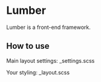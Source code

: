Lumber
=============

Lumber is a front-end framework.


How to use
-------

Main layout settings: _settings.scss

Your styling: _layout.scss
